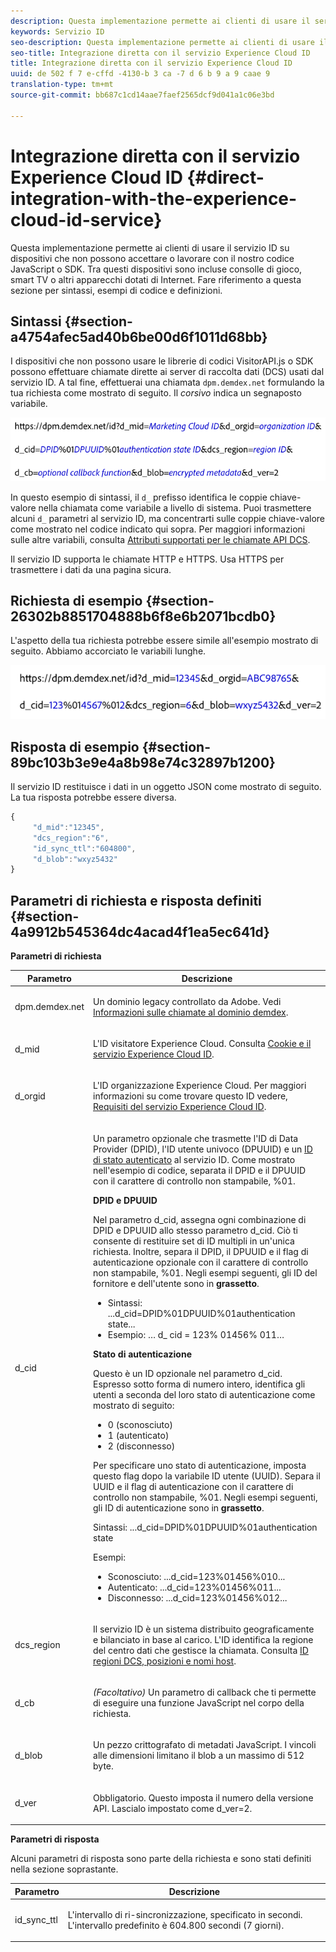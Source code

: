 ```yaml
---
description: Questa implementazione permette ai clienti di usare il servizio ID su dispositivi che non possono accettare o lavorare con il nostro codice JavaScript o SDK. Tra questi dispositivi sono incluse consolle di gioco, smart TV o altri apparecchi dotati di Internet. Fare riferimento a questa sezione per sintassi, esempi di codice e definizioni.
keywords: Servizio ID
seo-description: Questa implementazione permette ai clienti di usare il servizio ID su dispositivi che non possono accettare o lavorare con il nostro codice JavaScript o SDK. Tra questi dispositivi sono incluse consolle di gioco, smart TV o altri apparecchi dotati di Internet. Fare riferimento a questa sezione per sintassi, esempi di codice e definizioni.
seo-title: Integrazione diretta con il servizio Experience Cloud ID
title: Integrazione diretta con il servizio Experience Cloud ID
uuid: de 502 f 7 e-cffd -4130-b 3 ca -7 d 6 b 9 a 9 caae 9
translation-type: tm+mt
source-git-commit: bb687c1cd14aae7faef2565dcf9d041a1c06e3bd

---
```



# Integrazione diretta con il servizio Experience Cloud ID {#direct-integration-with-the-experience-cloud-id-service}

Questa implementazione permette ai clienti di usare il servizio ID su dispositivi che non possono accettare o lavorare con il nostro codice JavaScript o SDK. Tra questi dispositivi sono incluse consolle di gioco, smart TV o altri apparecchi dotati di Internet. Fare riferimento a questa sezione per sintassi, esempi di codice e definizioni.

## Sintassi {#section-a4754afec5ad40b6be00d6f1011d68bb}

I dispositivi che non possono usare le librerie di codici VisitorAPI.js o SDK possono effettuare chiamate dirette ai server di raccolta dati (DCS) usati dal servizio ID. A tal fine, effettuerai una chiamata `dpm.demdex.net` formulando la tua richiesta come mostrato di seguito. Il *corsivo* indica un segnaposto variabile.

![](assets/directSyntax.png)

In questo esempio di sintassi, il `d_` prefisso identifica le coppie chiave-valore nella chiamata come variabile a livello di sistema. Puoi trasmettere alcuni `d_` parametri al servizio ID, ma concentrarti sulle coppie chiave-valore come mostrato nel codice indicato qui sopra. Per maggiori informazioni sulle altre variabili, consulta [Attributi supportati per le chiamate API DCS](https://marketing.adobe.com/resources/help/en_US/aam/dcs-keys.html).

Il servizio ID supporta le chiamate HTTP e HTTPS. Usa HTTPS per trasmettere i dati da una pagina sicura.

## Richiesta di esempio {#section-26302b8851704888b6f8e6b2071bcdb0}

L&#39;aspetto della tua richiesta potrebbe essere simile all&#39;esempio mostrato di seguito. Abbiamo accorciato le variabili lunghe.

![](assets/directExample.png)

## Risposta di esempio {#section-89bc103b3e9e4a8b98e74c32897b1200}

Il servizio ID restituisce i dati in un oggetto JSON come mostrato di seguito. La tua risposta potrebbe essere diversa.

```js
{
     "d_mid":"12345",
     "dcs_region":"6",
     "id_sync_ttl":"604800",
     "d_blob":"wxyz5432"
}
```

## Parametri di richiesta e risposta definiti {#section-4a9912b545364dc4acad4f1ea5ec641d}

**Parametri di richiesta**

<table id="table_C8FFA89AB74E4E31A6926CDE5CD54217"> 
 <thead> 
  <tr> 
   <th colname="col1" class="entry"> Parametro </th> 
   <th colname="col2" class="entry"> Descrizione </th> 
  </tr> 
 </thead>
 <tbody> 
  <tr> 
   <td colname="col1"> <p> <span class="codeph"> dpm.demdex.net</span> </p> </td> 
   <td colname="col2"> <p>Un dominio legacy controllato da <span class="keyword">Adobe</span>. Vedi <a href="https://marketing.adobe.com/resources/help/en_US/aam/demdex-calls.html" format="https" scope="external">Informazioni sulle chiamate al dominio demdex</a>. </p> </td> 
  </tr> 
  <tr> 
   <td colname="col1"> <p> <span class="codeph"> d_mid</span> </p> </td> 
   <td colname="col2"> <p>L'ID visitatore Experience Cloud. Consulta  <a href="../mcvid-introduction/mcvid-cookies.md" format="dita" scope="local"> Cookie e il servizio Experience Cloud ID</a>. </p> </td> 
  </tr> 
  <tr> 
   <td colname="col1"> <p> <span class="codeph"> d_orgid</span> </p> </td> 
   <td colname="col2"> <p>L'ID organizzazione Experience Cloud. Per maggiori informazioni su come trovare questo ID vedere, <a href="../mcvid-reference/mcvid-requirements.md" format="dita" scope="local"> Requisiti del servizio Experience Cloud ID</a>. </p> </td> 
  </tr> 
  <tr> 
   <td colname="col1"> <p> <span class="codeph"> d_cid</span> </p> </td> 
   <td colname="col2"> <p>Un parametro opzionale che trasmette l'ID di Data Provider (DPID), l'ID utente univoco (DPUUID) e un <a href="../mcvid-reference/mcvid-authenticated-state.md" format="dita" scope="local"> ID di stato autenticato</a> al servizio ID. Come mostrato nell'esempio di codice, separata il DPID e il DPUUID con il carattere di controllo non stampabile, <span class="codeph">%01</span>. </p> <p> <b>DPID e DPUUID</b> </p> <p>Nel parametro <span class="codeph">d_cid</span>, assegna ogni combinazione di DPID e DPUUID allo stesso parametro <span class="codeph">d_cid</span>. Ciò ti consente di restituire set di ID multipli in un'unica richiesta. Inoltre, separa il DPID, il DPUUID e il flag di autenticazione opzionale con il carattere di controllo non stampabile, <span class="codeph">%01</span>. Negli esempi seguenti, gli ID del fornitore e dell'utente sono in <b>grassetto</b>. </p> 
    <ul id="ul_2E19D837296B40E9ACD096495CF711C5"> 
     <li id="li_5B94B057654440B99B989BA60E4ED053">Sintassi: <span class="codeph">...d_cid=DPID%01DPUUID%01authentication state...</span> </li> 
     <li id="li_B07833EF51D54F088574B7B7F9FB841A">Esempio: <span class="codeph">… d_ cid = 123% 01456% 011…</span> </li> 
    </ul> <p> <b>Stato di autenticazione</b> </p> <p>Questo è un ID opzionale nel parametro <span class="codeph">d_cid</span>. Espresso sotto forma di numero intero, identifica gli utenti a seconda del loro stato di autenticazione come mostrato di seguito: </p> 
    <ul id="ul_E2B36922B11C4AA2A9016B6E2DC9EDAA"> 
     <li id="li_31C018E3F9514B938C73EF40C436715F"> <span class="codeph"> 0</span> (sconosciuto) </li> 
     <li id="li_1F125C3879324C2F8EF4613C0ECB5F02"> <span class="codeph"> 1</span> (autenticato) </li> 
     <li id="li_EF6792D0115D407485079D5D7480D965"> <span class="codeph"> 2</span> (disconnesso) </li> 
    </ul> <p>Per specificare uno stato di autenticazione, imposta questo flag dopo la variabile ID utente (UUID). Separa il UUID e il flag di autenticazione con il carattere di controllo non stampabile, <span class="codeph">%01</span>. Negli esempi seguenti, gli ID di autenticazione sono in <b>grassetto</b>. </p> <p>Sintassi: <span class="codeph">...d_cid=DPID%01DPUUID%01authentication state</span> </p> <p>Esempi: </p> 
    <ul id="ul_4C1054CE860A4D9C8DD85C2A8020C47F"> 
     <li id="li_AD4000BF3E0146C0BD37B1EC513EC314">Sconosciuto: <span class="codeph">...d_cid=123%01456%010...</span> </li> 
     <li id="li_B037D424AADA4D41BF29381A9602AE61">Autenticato: <span class="codeph">...d_cid=123%01456%011...</span> </li> 
     <li id="li_0410FCB9E60D4DD08E7898D814E1C3C9">Disconnesso: <span class="codeph">...d_cid=123%01456%012...</span> </li> 
    </ul> </td> 
  </tr> 
  <tr> 
   <td colname="col1"> <p> <span class="codeph"> dcs_region</span> </p> </td> 
   <td colname="col2"> <p>Il servizio ID è un sistema distribuito geograficamente e bilanciato in base al carico. L'ID identifica la regione del centro dati che gestisce la chiamata. Consulta <a href="https://marketing.adobe.com/resources/help/en_US/aam/dcs-regions.html" format="https" scope="external">ID regioni DCS, posizioni e nomi host</a>. </p> </td> 
  </tr> 
  <tr> 
   <td colname="col1"> <p> <span class="codeph"> d_cb</span> </p> </td> 
   <td colname="col2"> <p> <i>(Facoltativo)</i> Un parametro di callback che ti permette di eseguire una funzione JavaScript nel corpo della richiesta. </p> </td> 
  </tr> 
  <tr> 
   <td colname="col1"> <p> <span class="codeph"> d_blob</span> </p> </td> 
   <td colname="col2"> <p>Un pezzo crittografato di metadati JavaScript. I vincoli alle dimensioni limitano il blob a un massimo di 512 byte. </p> </td> 
  </tr> 
  <tr> 
   <td colname="col1"> <p> <span class="codeph"> d_ver</span> </p> </td> 
   <td colname="col2"> <p>Obbligatorio. Questo imposta il numero della versione API. Lascialo impostato come <span class="codeph">d_ver=2</span>. </p> </td> 
  </tr> 
 </tbody> 
</table>

**Parametri di risposta**

Alcuni parametri di risposta sono parte della richiesta e sono stati definiti nella sezione soprastante.

<table id="table_58D0E8876DDC4A81B1F24F845E87EC18"> 
 <thead> 
  <tr> 
   <th colname="col1" class="entry"> Parametro </th> 
   <th colname="col2" class="entry"> Descrizione </th> 
  </tr> 
 </thead>
 <tbody> 
  <tr> 
   <td colname="col1"> <p> <span class="codeph"> id_sync_ttl</span> </p> </td> 
   <td colname="col2"> <p>L'intervallo di ri-sincronizzazione, specificato in secondi. L'intervallo predefinito è 604.800 secondi (7 giorni). </p> </td> 
  </tr> 
 </tbody> 
</table>

